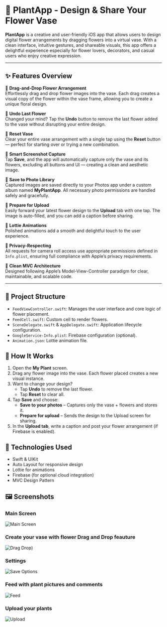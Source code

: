 # 🌼 PlantApp - Design & Share Your Flower Vase

**PlantApp** is a creative and user-friendly iOS app that allows users to design digital flower arrangements by dragging flowers into a virtual vase. With a clean interface, intuitive gestures, and shareable visuals, this app offers a delightful experience especially for flower lovers, decorators, and casual users who enjoy creative expression.

---

## ✨ Features Overview

🪻 **Drag-and-Drop Flower Arrangement**  
Effortlessly drag and drop flower images into the vase. Each drag creates a visual copy of the flower within the vase frame, allowing you to create a unique floral design.

🔁 **Undo Last Flower**  
Changed your mind? Tap the **Undo** button to remove the last flower added to the vase without disrupting your entire design.

🧹 **Reset Vase**  
Clear your entire vase arrangement with a single tap using the **Reset** button — perfect for starting over or trying a new combination.

📸 **Smart Screenshot Capture**  
Tap **Save**, and the app will automatically capture only the vase and its flowers, excluding all buttons and UI — creating a clean and aesthetic image.

💾 **Save to Photo Library**  
Captured images are saved directly to your Photos app under a custom album named **MyPlantApp**. All necessary photo permissions are handled safely and gracefully.

🚀 **Prepare for Upload**  
Easily forward your latest flower design to the **Upload** tab with one tap. The image is auto-filled, and you can add a caption before sharing.

🌈 **Lottie Animations**  
Polished animations add a smooth and delightful touch to the user experience.

🔐 **Privacy-Respecting**  
All requests for camera roll access use appropriate permissions defined in `Info.plist`, ensuring full compliance with Apple’s privacy requirements.

🧠 **Clean MVC Architecture**  
Designed following Apple’s Model-View-Controller paradigm for clear, maintainable, and scalable code.

---

## 📂 Project Structure

- `FeedViewController.swift`: Manages the user interface and core logic of flower placement.
- `FeedCell.swift`: Custom cell to render flowers.
- `SceneDelegate.swift` & `AppDelegate.swift`: Application lifecycle configuration.
- `GoogleService-Info.plist`: Firebase configuration (optional).
- `Animation.json`: Lottie animation file.

## 📸 How It Works

1. Open the **My Plant** screen.
2. Drag any flower image into the vase. Each flower placed creates a new visual instance.
3. Want to change your design?
   - Tap **Undo** to remove the last flower.
   - Tap **Reset** to clear all.
4. Tap **Save** and choose:
   - **Save to your photos** – Captures only the vase + flowers and stores it.
   - **Prepare for upload** – Sends the design to the Upload screen for sharing.
5. In the **Upload tab**, write a caption and post your flower arrangement (if Firebase is enabled).

## 🧰 Technologies Used

- Swift & UIKit
- Auto Layout for responsive design
- Lottie for animations
- Firebase (for optional cloud integration)
- MVC Design Pattern

## 🖼️ Screenshots

### Main Screen

![Main Screen]((https://github.com/user-attachments/assets/d778b4ce-cfce-48cc-bb46-fd9e7a27445f))


### Create your vase with flower Drag and Drop feauture

![Drag Drop](https://github.com/user-attachments/assets/148bb043-9eb0-40cb-8d53-fd1500530d30))


### Settings 

![Save Options](https://github.com/user-attachments/assets/2fd1988c-3b8a-462a-b08b-4b20a53f839c)


### Feed with plant pictures and comments

![Feed](https://github.com/user-attachments/assets/d9dc1d74-7a25-41c2-b27f-3f876eb5ec61)


### Upload your plants

![Upload](https://github.com/user-attachments/assets/57f8e563-e2f3-42fe-b680-958110390902)




